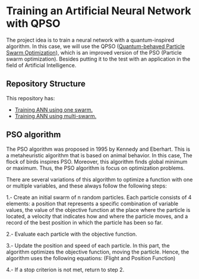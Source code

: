 # Training an Artificial Neural Network with QPSO
The project idea is to train a neural network with a quantum-inspired algorithm. In this case, we will use the QPSO ([Quantum-behaved Particle Swarm Optimization](https://ieeexplore.ieee.org/document/1330875)), which is an improved version of the PSO (Particle swarm optimization). Besides putting it to the test with an application in the field of Artificial Intelligence.

## Repository Structure
This repository has:
- [Training ANN using one swarm.](./src/one_swarm_mlp/one_swarm_mlp.md)
- [Training ANN using multi-swarm.](./src/multi-swarm_mlp/multi-swarm_mlp.md)

## PSO algorithm
The PSO algorithm was proposed in 1995 by Kennedy and Eberhart. This is a metaheuristic algorithm that is based on animal behavior. In this case, The flock of birds inspires PSO. Moreover, this algorithm finds global minimum or maximum. Thus, the PSO algorithm is focus on optimization problems.

There are several variations of this algorithm to optimize a function with one or multiple variables, and these always follow the following steps:

1.- Create an initial swarm of n random particles. Each particle consists of 4 elements: a position that represents a specific combination of variable values, the value of the objective function at the place where the particle is located, a velocity that indicates how and where the particle moves, and a record of the best position in which the particle has been so far.

2.- Evaluate each particle with the objective function.

3.- Update the position and speed of each particle. In this part, the algorithm optimizes the objective function, moving the particle. Hence, the algorithm uses the following equations:
(Flight and Position Function)

4.- If a stop criterion is not met, return to step 2.
